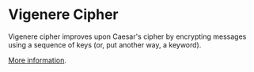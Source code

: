 # Vigenere Cipher 

Vigenere cipher improves upon Caesar's cipher by encrypting messages using a sequence of keys (or, put another way, a keyword).

[More information](https://docs.cs50.net/2018/x/psets/2/vigenere/vigenere.html).
